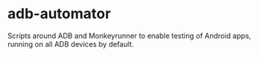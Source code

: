 # adb-automator
Scripts around ADB and Monkeyrunner to enable testing of Android apps, running on all ADB devices by default.

